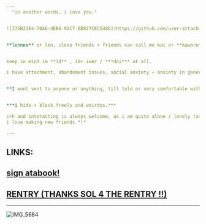 ```yaml
---
‎ ‎ "in another words, i love you."


![376B23E4-70A6-4EB6-92C7-8D827CEC548D](https://github.com/user-attachments/assets/691dd53b-88fc-4c20-93f1-b954d784d43d)


**lennox** or len, close friends + friends can call me kai or **kaworu** !


keep in mind im **14** , 18+ iwec / ***dni*** at all.

i have attachment, abandoment issues, social anxiety + anxiety in general , i also have bpd! i do overthinnk a lot, plus think im annoying sometimes thats why i go quiet and stuff.


**I wont vent to anyone or anything, till told or very comfortable with.**


***i hide + block freely and weirdos.***

c+h and interacting is always welcome, as i am quite alone / lonely (sometimes its a choice!) :3 
i love making new friends *!*

---
```


**LINKS**:
---
 [sign atabook!](https://callmeyourangel.atabook.org/)
---
[RENTRY (THANKS SOL 4 THE RENTRY !!)](https://rentry.co/kai-angel)
---

---

![IMG_5684](https://github.com/user-attachments/assets/686344ae-21b1-4af1-ba4a-44c547898d1c)





